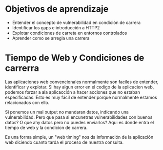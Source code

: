 # Objetivos de aprendizaje

- Entender el concepto de vulnerabilidad en condición de carrera
- Identificar los gaps e introducción a HTTP2
- Explotar condiciones de carreta en entornos controlados
- Aprender como se arregla una carrera

# Tiempo de Web y Condiciones de carrerra

Las aplicaciones web convencionales normalmente son faciles de entender, identificar y explotar. Si hay algun error en el codigo de la aplicacion web, podemos forzar a ala aplicacción a hacer acciones que no estaban especificadas. Esto es muy fácil de entender porque normalmente estamos relacionados con ello.

Si ponemos un mal output no mandaran datos, indicando una vulnerabilidad. Pero que pasa si encunetras vulnerabilidades con buenos datos? O que ahy datos pero no puedes enviarlos? Aqui es donde entra el tiempo de web y la condicion de carrera.

Es una forma simple, un "web timing" nos da información de la aplicación web diciendo cuanto tarda el proceso de nuestra consulta. 
